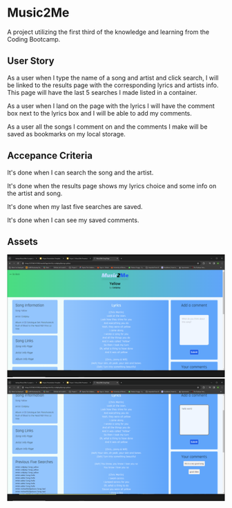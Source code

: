 # Music2Me
A project utilizing the first third of the knowledge and learning from the Coding Bootcamp. 

## User Story

As a user when I type the name of a song and artist and click search, I will be linked to the results page with the corresponding lyrics and artists info. This page will have the last 5 searches I made listed in a container.

As a user when I land on the page with the lyrics I will have the comment box next to the lyrics box and I will be able to add my comments.

As a user all the songs I comment on and the comments I make will be saved as bookmarks on my local storage.

## Accepance Criteria

It's done when I can search the song and the artist.

It's done when the results page shows my lyrics choice and some info on the artist and song.

It's done when my last five searches are saved.

It's done when I can see my saved comments.

## Assets


![alt text](<2024-02-13 (9).png>)
![alt text](<2024-02-13 (10).png>)